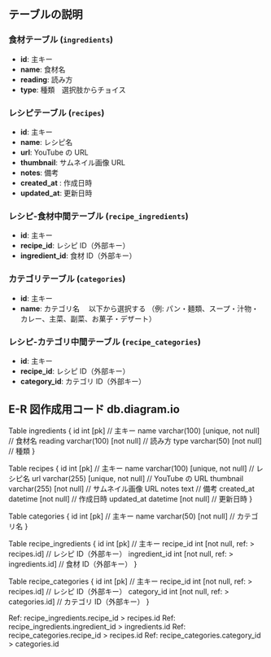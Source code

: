 ## テーブルの説明

### 食材テーブル (`ingredients`)

- **id**: 主キー
- **name**: 食材名
- **reading**: 読み方
- **type**: 種類　選択肢からチョイス

### レシピテーブル (`recipes`)

- **id**: 主キー
- **name**: レシピ名
- **url**: YouTube の URL
- **thumbnail**: サムネイル画像 URL
- **notes**: 備考
- **created_at** : 作成日時
- **updated_at**: 更新日時

### レシピ-食材中間テーブル (`recipe_ingredients`)

- **id**: 主キー
- **recipe_id**: レシピ ID（外部キー）
- **ingredient_id**: 食材 ID（外部キー）

### カテゴリテーブル (`categories`)

- **id**: 主キー
- **name**: カテゴリ名 　以下から選択する
  （例: パン・麺類、スープ・汁物・カレー、主菜、副菜、お菓子・デザート）

### レシピ-カテゴリ中間テーブル (`recipe_categories`)

- **id**: 主キー
- **recipe_id**: レシピ ID（外部キー）
- **category_id**: カテゴリ ID（外部キー）

## E-R 図作成用コード db.diagram.io

Table ingredients {
id int [pk] // 主キー
name varchar(100) [unique, not null] // 食材名
reading varchar(100) [not null] // 読み方
type varchar(50) [not null] // 種類
}

Table recipes {
id int [pk] // 主キー
name varchar(100) [unique, not null] // レシピ名
url varchar(255) [unique, not null] // YouTube の URL
thumbnail varchar(255) [not null] // サムネイル画像 URL
notes text // 備考
created_at datetime [not null] // 作成日時
updated_at datetime [not null] // 更新日時
}

Table categories {
id int [pk] // 主キー
name varchar(50) [not null] // カテゴリ名
}

Table recipe_ingredients {
id int [pk] // 主キー
recipe_id int [not null, ref: > recipes.id] // レシピ ID（外部キー）
ingredient_id int [not null, ref: > ingredients.id] // 食材 ID（外部キー）
}

Table recipe_categories {
id int [pk] // 主キー
recipe_id int [not null, ref: > recipes.id] // レシピ ID（外部キー）
category_id int [not null, ref: > categories.id] // カテゴリ ID（外部キー）
}

Ref: recipe_ingredients.recipe_id > recipes.id
Ref: recipe_ingredients.ingredient_id > ingredients.id
Ref: recipe_categories.recipe_id > recipes.id
Ref: recipe_categories.category_id > categories.id
